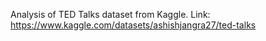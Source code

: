 Analysis of TED Talks dataset from Kaggle. Link: https://www.kaggle.com/datasets/ashishjangra27/ted-talks
